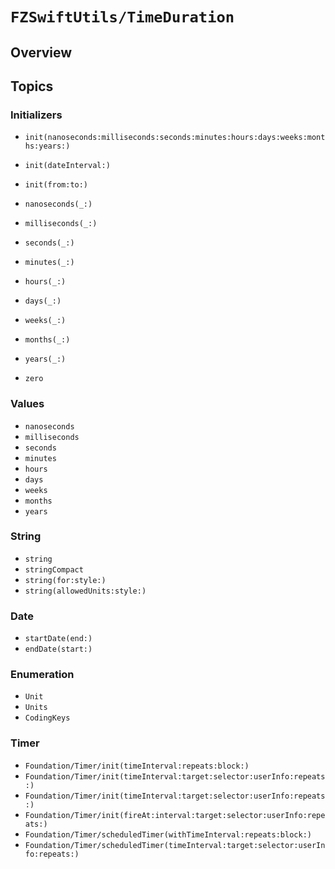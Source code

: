 # ``FZSwiftUtils/TimeDuration``

## Overview

## Topics

### Initializers
- ``init(nanoseconds:milliseconds:seconds:minutes:hours:days:weeks:months:years:)``
- ``init(dateInterval:)``
- ``init(from:to:)``

- ``nanoseconds(_:)``
- ``milliseconds(_:)``
- ``seconds(_:)``
- ``minutes(_:)``
- ``hours(_:)``
- ``days(_:)``
- ``weeks(_:)``
- ``months(_:)``
- ``years(_:)``
- ``zero``

### Values
- ``nanoseconds``
- ``milliseconds``
- ``seconds``
- ``minutes``
- ``hours``
- ``days``
- ``weeks``
- ``months``
- ``years``

### String

- ``string``
- ``stringCompact``
- ``string(for:style:)``
- ``string(allowedUnits:style:)``

### Date

- ``startDate(end:)``
- ``endDate(start:)``

### Enumeration
- ``Unit``
- ``Units``
- ``CodingKeys``

### Timer

- ``Foundation/Timer/init(timeInterval:repeats:block:)``
- ``Foundation/Timer/init(timeInterval:target:selector:userInfo:repeats:)``
- ``Foundation/Timer/init(timeInterval:target:selector:userInfo:repeats:)``
- ``Foundation/Timer/init(fireAt:interval:target:selector:userInfo:repeats:)``
- ``Foundation/Timer/scheduledTimer(withTimeInterval:repeats:block:)``
- ``Foundation/Timer/scheduledTimer(timeInterval:target:selector:userInfo:repeats:)``
